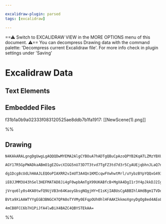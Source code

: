 ```yaml
---

excalidraw-plugin: parsed
tags: [excalidraw]

---
```

==⚠  Switch to EXCALIDRAW VIEW in the MORE OPTIONS menu of this document. ⚠== You can decompress Drawing data with the command palette: 'Decompress current Excalidraw file'. For more info check in plugin settings under 'Saving'


# Excalidraw Data
## Text Elements
## Embedded Files
f31b1a0b9a02333f083120525ae8ddb7b1fa1917: [[NewScene(1).png]]

%%
## Drawing
```compressed-json
N4KAkARALgngDgUwgLgAQQQDwMYEMA2AlgCYBOuA7hADTgQBuCpAzoQPYB2KqATLZMzYBXUtiRoIACyhQ4zZAHoFAc0JRJQgEYA6bGwC2CgF7N6hbEcK4OCtptbErHALRY8RMpWdx8Q1TdIEfARcZgRmBShcZQUebQA2bQB2GjoghH0EDihmbgBtcDBQMBKIEm4IACEAKyMjKDYAFn0ALQB5ZmqAGUwATgBNTIAlKExUkshYRArCfWikflKxtGce

AGY17R5GpPWADkaABmO1gEZGvcXIGG5nU73D7T3tvd7TgFZ3td7d3r5CyAUEjqbhnJLaQ7nM69d6nHiHRrveJXKQIQjKaTcHg8cF7d5HRo8c5/Z5JS4AiDWZTBbiHFHMKCkNgAawQAGE2Pg2KQKozrMw4LhAtlxqVNLhsMzlEyhBxiByuTyJHyOAKhVkoKLIAAzQj4fAAZVgNIkgg8WogDKZrIA6sDJFj6YyWQgjTATegzeUUTKMRxwrk0KcUWxB

dg1Dcg8cUdLhHAAJLEQOoPIAXRR2vImUT3A4Qn1KMIcqwFVwhwtMrl/uYybzBYpYQQxG493i91O8S+dIpjBY7C4aCOKN7rE4ADlOGIWxdegiEX9C8wACLpKBN7jaghhFGaYRygCiwUy2WTaZRQjgxFwa+bQaSjQ2pySbd6az2wYpRA4zNz+fwKK5SV1zQTd8G3BsoigIRkwgRA5SLZQLV1YIcwkbUzk0U4y00Xoy3WDZtUOPYznhd4eHeXAED2Yh

iE0JJMM3U43hSel3HEFMATAD8Ji4gF0wpbAmTgX99UKABfcB+MgXA4DgI1r3Y4pJkkDJ2IgK9SB/RYGEIBAKEqCUpUreVOW5CoAGJtSs6zRQgbARGFKB4zXfQjWtdlTKVdBzNOBBfN82z7NIRznIyAzJVjWUTMVXlyFVQVHMChyNVC/QADE9UNY01K9ZttKCkKXLcl07WIEE0H+UoCpSornVZN0PUtTlvUKOzkuyVKhmEP0AxbfL2qcly2jDCMW2

jVrqo6ly0s4KA0twfQ9UjVB3n64KaoyGbsgNQgjHY+E1sKjIABUsCgABBIhlAHdBgm1TVDo21yolIC7grYCgVNwW9UDrf8JoG1L9zlc73s+kIfspMGkvWqaMlBpkKGO+A1OM2zmEEzl8AADVBSFtCOPEkifDtZx4eJkVajGmX1fosWOZI1neYmkl6RpTkOeJie0ow2AMbglMgegCCEdjNlONYkiIvZxMeuH9C6qLqxgtHtOlEgdr2+m1dIDW12Et

BVta9XiAAWTYYgEGB3BNGCH7QPA0oTYVMy0EFqpOUh0hlHFAAKIkkmoXgnyDgOg8ed4AEoLSGBBlHzIUKm9v31jpXg1jT1Pw+0KOIFlgHYagYrWWGqB+1rP9tMzBaEFj4tdY4RC3YpLIbbt7hGVFlFsCIA3UE7hAUQ4GuO9ILuKWEKAv3Ygf89KOxqgQbAcgNYe4HNy3rdt4DUAdwfWolMvGGOvn8AFikphy9Jl/7C17IZAxkemNA/oAtggPtrd9

4mCB8FCC6b7H1PiJfA4lwBiX4BAZC4QBYSTEkAA=
```
%%